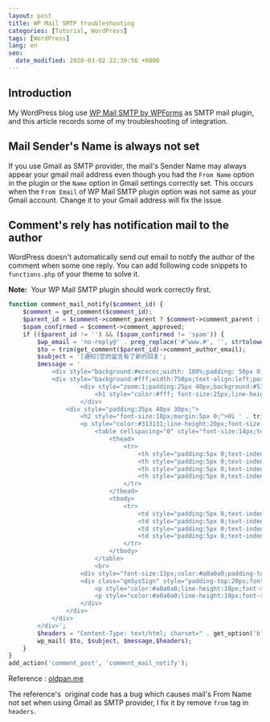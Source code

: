 ```yaml
---
layout: post
title: WP Mail SMTP troubleshooting
categories: [Tutorial, WordPress]
tags: [WordPress]
lang: en
seo:
  date_modified: 2020-03-02 22:39:56 +0800
---
```


## Introduction

My WordPress blog use [WP Mail SMTP by WPForms](https://wordpress.org/plugins/wp-mail-smtp/) as SMTP mail plugin, and this article records some of my troubleshooting of integration.

## Mail Sender's Name is always not set

If you use Gmail as SMTP provider, the mail's Sender Name may always appear your gmail mail address even though you had the `From Name` option in the plugin or the `Name` option in Gmail settings correctly set. This occurs when the `From Email` of WP Mail SMTP plugin option was not same as your Gmail account. Change it to your Gmail address will fix the issue.

## Comment's rely has notification mail to the author

WordPress doesn't automatically send out email to notify the author of the comment when some one reply. You can add following code snippets to `functions.php` of your theme to solve it.

**Note:**  Your WP Mail SMTP plugin should work correctly first.

```php
function comment_mail_notify($comment_id) {
    $comment = get_comment($comment_id);
    $parent_id = $comment->comment_parent ? $comment->comment_parent : '';
    $spam_confirmed = $comment->comment_approved;
    if (($parent_id != '') && ($spam_confirmed != 'spam')) {
        $wp_email = 'no-reply@' . preg_replace('#^www.#', '', strtolower($_SERVER['SERVER_NAME']));
        $to = trim(get_comment($parent_id)->comment_author_email);
        $subject = '[通知]您的留言有了新的回复';
        $message = '
            <div style="background:#ececec;width: 100%;padding: 50px 0;text-align:center;">
            <div style="background:#fff;width:750px;text-align:left;position:relative;margin:0 auto;font-size:14px;line-height:1.5;">
                    <div style="zoom:1;padding:25px 40px;background:#518bcb; border-bottom:1px solid #467ec3;">
                        <h1 style="color:#fff; font-size:25px;line-height:30px; margin:0;"><a href="' . get_option('home') . '" style="text-decoration: none;color: #FFF;">' . htmlspecialchars_decode(get_option('blogname'), ENT_QUOTES) . '</a></h1>
                    </div>
                <div style="padding:35px 40px 30px;">
                    <h2 style="font-size:18px;margin:5px 0;">Hi ' . trim(get_comment($parent_id)->comment_author) . ':</h2>
                    <p style="color:#313131;line-height:20px;font-size:15px;margin:20px 0;">您有一条留言有了新的回复，摘要信息请见下表。</p>
                        <table cellspacing="0" style="font-size:14px;text-align:center;border:1px solid #ccc;table-layout:fixed;width:500px;">
                            <thead>
                                <tr>
                                    <th style="padding:5px 0;text-indent:8px;border:1px solid #eee;border-width:0 1px 1px 0;white-space:nowrap;overflow:hidden;text-overflow:ellipsis;font-weight:normal;color:#a0a0a0;background:#eee;border-color:#dfdfdf;" width="235px;">原文</th>
                                    <th style="padding:5px 0;text-indent:8px;border:1px solid #eee;border-width:0 1px 1px 0;white-space:nowrap;overflow:hidden;text-overflow:ellipsis;font-weight:normal;color:#a0a0a0;background:#eee;border-color:#dfdfdf;" width="235px;">回复</th>
                                    <th style="padding:5px 0;text-indent:8px;border:1px solid #eee;border-width:0 1px 1px 0;white-space:nowrap;overflow:hidden;text-overflow:ellipsis;font-weight:normal;color:#a0a0a0;background:#eee;border-color:#dfdfdf;" width="100px;">作者</th>
                                    <th style="padding:5px 0;text-indent:8px;border:1px solid #eee;border-width:0 1px 1px 0;white-space:nowrap;overflow:hidden;text-overflow:ellipsis;font-weight:normal;color:#a0a0a0;background:#eee;border-color:#dfdfdf;" width="90px;" >操作</th>
                                </tr>
                            </thead>
                            <tbody>
                                <tr>
                                    <td style="padding:5px 0;text-indent:8px;border:1px solid #eee;border-width:0 1px 1px 0;white-space:nowrap;overflow:hidden;text-overflow:ellipsis;">' . trim(get_comment($parent_id)->comment_content) . '</td>
                                    <td style="padding:5px 0;text-indent:8px;border:1px solid #eee;border-width:0 1px 1px 0;white-space:nowrap;overflow:hidden;text-overflow:ellipsis;">'. trim($comment->comment_content) . '</td>
                                    <td style="padding:5px 0;text-indent:8px;border:1px solid #eee;border-width:0 1px 1px 0;white-space:nowrap;overflow:hidden;text-overflow:ellipsis;">' . trim($comment->comment_author) . '</td>
                                    <td style="padding:5px 0;text-indent:8px;border:1px solid #eee;border-width:0 1px 1px 0;white-space:nowrap;overflow:hidden;text-overflow:ellipsis;"><a href="'.get_comment_link( $comment->comment_ID ).'" style="color:#1E5494;text-decoration:none;vertical-align:middle;" target="_blank">查看回复</a></td>
                                </tr>
                            </tbody>
                        </table>
                        <br> 
                    <div style="font-size:13px;color:#a0a0a0;padding-top:10px">该邮件由系统自动发出，如果不是您本人操作，请忽略此邮件。</div>
                    <div class="qmSysSign" style="padding-top:20px;font-size:12px;color:#a0a0a0;">
                        <p style="color:#a0a0a0;line-height:18px;font-size:12px;margin:5px 0;">' . htmlspecialchars_decode(get_option('blogname'), ENT_QUOTES) . '</p>
                        <p style="color:#a0a0a0;line-height:18px;font-size:12px;margin:5px 0;"><span style="border-bottom:1px dashed #ccc;" t="5" times="">' . date("Y年m月d日",time()) . '</span></p>
                    </div>
                </div>
            </div>
        </div>';
        $headers = "Content-Type: text/html; charset=" . get_option('blog_charset') . "n";
        wp_mail( $to, $subject, $message,$headers);
    }
}
add_action('comment_post', 'comment_mail_notify');
```

Reference : [oldpan.me](https://oldpan.me/archives/wordpress-wp_mail-comment-noti)

The reference's  original code has a bug which causes mail's From Name not set when using Gmail as SMTP provider, I fix it by remove `from` tag in `headers`.
